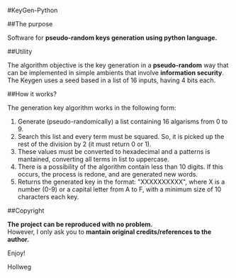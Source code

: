 #KeyGen-Python

##The purpose

Software for **pseudo-random keys generation using python language.**

##Utility

The algorithm objective is the key generation in a **pseudo-random** way that can be implemented in simple ambients that involve **information security**. </br>
The Keygen uses a seed based in a list of 16 inputs, having 4 bits each.

##How it works?

The generation key algorithm works in the following form: 

1. Generate (pseudo-randomically) a list containing 16 algarisms from 0 to 9. </br>
2. Search this list and every term must be squared. So, it is picked up the rest of the division by 2 (it must return 0 or 1). </br>
3. These values must be converted to hexadecimal and a patterns is mantained, converting all terms in list to uppercase. </br>
4. There is a possibility of the algorithm contain less than 10 digits. If this occurs, the process is redone, and are generated new words. </br>
5. Returns the generated key in the format: "XXXXXXXXXX", where X is a number (0-9) or a capital letter from A to F, with a minimum size of 10 characters each key. 

##Copyright

**The project can be reproduced with no problem.** </br>
However, I only ask you to **mantain original credits/references to the author.**


Enjoy!

Hollweg


